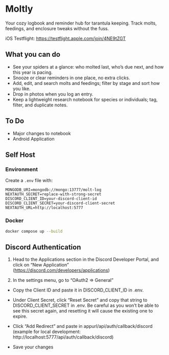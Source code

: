 # Moltly

Your cozy logbook and reminder hub for tarantula keeping. Track molts, feedings, and enclosure tweaks without the fuss.

iOS Testflight: https://testflight.apple.com/join/4NE9tZGT

## What you can do

- See your spiders at a glance: who molted last, who’s due next, and how this year is pacing.
- Snooze or clear reminders in one place, no extra clicks.
- Add, edit, and search molts and feedings; filter by stage and sort how you like.
- Drop in photos when you log an entry.
- Keep a lightweight research notebook for species or individuals; tag, filter, and duplicate notes.

## To Do
- Major changes to notebook
- Android Application

## Self Host

### Environment

Create a `.env` file with:

```
MONGODB_URI=mongodb://mongo:13777/molt-log
NEXTAUTH_SECRET=replace-with-strong-secret
DISCORD_CLIENT_ID=your-discord-client-id
DISCORD_CLIENT_SECRET=your-discord-client-secret
NEXTAUTH_URL=http://localhost:5777
```

### Docker

```bash
docker compose up --build
```

## Discord Authentication

1. Head to the Applications section in the Discord Developer Portal, and click on “New Application” (https://discord.com/developers/applications)

2. In the settings menu, go to “OAuth2 => General”
* Copy the Client ID and paste it in DISCORD_CLIENT_ID in .env.

* Under Client Secret, click “Reset Secret” and copy that string to DISCORD_CLIENT_SECRET in .env. Be careful as you won’t be able to see this secret again, and resetting it will cause the existing one to expire.

* Click “Add Redirect” and paste in appurl/api/auth/callback/discord (example for local development: http://localhost:5777/api/auth/callback/discord)

* Save your changes
